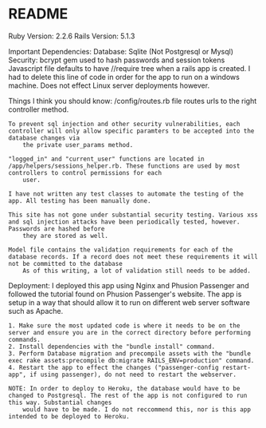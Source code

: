 # README

Ruby Version: 2.2.6
Rails Version: 5.1.3

Important Dependencies:
    Database: Sqlite (Not Postgresql or Mysql)
    Security: bcrypt gem used to hash passwords and session tokens
    Javascript file defaults to have //require tree when a rails app is created. I had to delete this line of code in order for the app to run on a windows machine. Does
        not effect Linux server deployments however. 

Things I think you should know:
    /config/routes.rb file routes urls to the right controller method. 

    To prevent sql injection and other security vulnerabilities, each controller will only allow specific paramters to be accepted into the database changes via
        the private user_params method.

    "logged_in" and "current_user" functions are located in /app/helpers/sessions_helper.rb. These functions are used by most controllers to control permissions for each
        user.

    I have not written any test classes to automate the testing of the app. All testing has been manually done.

    This site has not gone under substantial security testing. Various xss and sql injection attacks have been periodically tested, however. Passwords are hashed before
        they are stored as well.

    Model file contains the validation requirements for each of the database records. If a record does not meet these requirements it will not be committed to the database
        As of this writing, a lot of validation still needs to be added. 
    
Deployment: 
    I deployed this app using Nginx and Phusion Passenger and followed the tutorial found on Phusion Passenger's website.
    The app is setup in a way that should allow it to run on different web server software such as Apache. 

    1. Make sure the most updated code is where it needs to be on the server and ensure you are in the correct directory before performing commands. 
    2. Install dependencies with the "bundle install" command.
    3. Perform Database migration and precompile assets with the "bundle exec rake assets:precompile db:migrate RAILS_ENV=production" command.
    4. Restart the app to effect the changes ("passenger-config restart-app", if using passenger), do not need to restart the webserver.

    NOTE: In order to deploy to Heroku, the database would have to be changed to Postgresql. The rest of the app is not configured to run this way. Substantial changes 
        would have to be made. I do not reccommend this, nor is this app intended to be deployed to Heroku.
